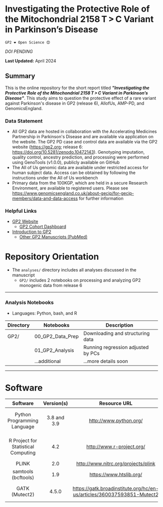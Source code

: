 # Investigating the Protective Role of the Mitochondrial 2158 T > C Variant in Parkinson’s Disease

`GP2 ❤️ Open Science 😍`

*DOI PENDING*

**Last Updated:** April 2024 

## Summary
This is the online repository for the short report titled ***"Investigating the Protective Role of the Mitochondrial 2158 T > C Variant in Parkinson’s Disease"***. This study aims to question the protective effect of a rare variant against Parkinson's disease in GP2 (release 6), AllofUs, AMP-PD, and GenomicsEngland.

### Data Statement 
* All GP2 data are hosted in collaboration with the Accelerating Medicines Partnership in Parkinson's Disease and are available via application on the website. The GP2 PD case and control data are available via the GP2 website (https://gp2.org; release 6: https://doi.org/10.5281/zenodo.10472143). Genotyping imputation, quality control, ancestry prediction, and processing were performed using GenoTools (v1.0.0), publicly available on GitHub
* The All of Us genomic data are available under restricted access for human subject data. Access can be obtained by following the instructions under the All of Us workbench
* Primary data from the 100KGP, which are held in a secure Research Environment, are available to registered users. Please see https://www.genomicsengland.co.uk/about-gecip/for-gecip-members/data-and-data-access for further information

### Helpful Links 
- [GP2 Website](https://gp2.org/)
    - [GP2 Cohort Dashboard](https://gp2.org/cohort-dashboard-advanced/)
- [Introduction to GP2](https://movementdisorders.onlinelibrary.wiley.com/doi/10.1002/mds.28494)
    - [Other GP2 Manuscripts (PubMed)](https://pubmed.ncbi.nlm.nih.gov/?term=%22global+parkinson%27s+genetics+program%22)


# Repository Orientation 
- The `analyses/` directory includes all analyses discussed in the manuscript
    - `GP2/` includes 2 notebooks on processing and analyzing GP2 monogenic data from release 6

---
### Analysis Notebooks
* Languages: Python, bash, and R

| **Directory** | Notebooks        | Description                        |
|---------------|------------------|------------------------------------|
| GP2/          | 00_GP2_Data_Prep | Downloading and structuring data   |
|               | 01_GP2_Analysis  | Running regression adjusted by PCs |
|               | ...additional    | ...more details soon               |

---

# Software 
|               Software              |  Version(s) |                              Resource URL                              |       RRID      |                                               Notes                                               |   |
|:-----------------------------------:|:-----------:|:----------------------------------------------------------------------:|:---------------:|:-------------------------------------------------------------------------------------------------:|:-:|
|     Python Programming Language     | 3.8 and 3.9 |                         http://www.python.org/                         | RRID:SCR_008394 | pandas; numpy; seaborn; matplotlib; statsmodel; used for general data wrangling/plotting/analyses |   |
| R Project for Statistical Computing |     4.2     |                        http://www.r-project.org/                       | RRID:SCR_001905 |   tidyverse; dplyr; tidyr; ggplot; data.table; used for general data wrangling/plotting/analyses  |   |
|                PLINK                |     2.0     |                   http://www.nitrc.org/projects/plink                  | RRID:SCR_001757 |                                     used for genetic analyses                                     |   |
|         samtools (bcftools)         |     1.9     |                         https://www.htslib.org/                        | RRID:SCR_002105 |                                          VCF manipulation                                         |   |
|            GATK (Mutect2)           |    4.5.0    | https://gatk.broadinstitute.org/hc/en-us/articles/360037593851-Mutect2 | RRID:SCR_001876 |                   call somatic SNVs and indels via local assembly of haplotypes                   |   |
